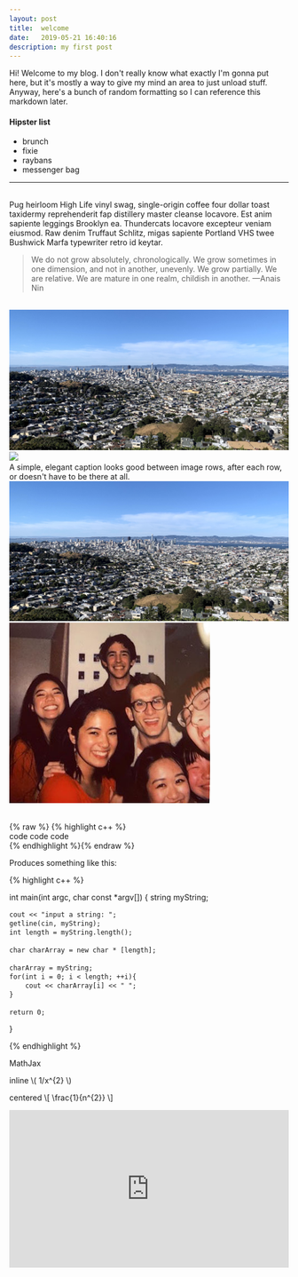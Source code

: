 ```yaml
---
layout: post
title:  welcome
date:   2019-05-21 16:40:16
description: my first post
---
```

Hi! Welcome to my blog. I don't really know what exactly I'm gonna put here, but it's mostly a way to give my mind an area to just unload stuff. Anyway, here's a bunch of random formatting so I can reference this markdown later. 

#### Hipster list
<ul>
	<li>brunch</li>
	<li>fixie</li>
	<li>raybans</li>
	<li>messenger bag</li>
</ul>

<hr>
<br/>
Pug heirloom High Life vinyl swag, single-origin coffee four dollar toast taxidermy reprehenderit fap distillery master cleanse locavore. Est anim sapiente leggings Brooklyn ea. Thundercats locavore excepteur veniam eiusmod. Raw denim Truffaut Schlitz, migas sapiente Portland VHS twee Bushwick Marfa typewriter retro id keytar. 

<blockquote>
	We do not grow absolutely, chronologically. We grow sometimes in one dimension, and not in another, unevenly. We grow partially. We are relative. We are mature in one realm, childish in another. 
	—Anais Nin
</blockquote>
<br/>

<div class="img_row">
	<img class="col three" src="/img/sf.jpg">
</div>
<div class="img_row">
	<img class="col three" src="{{ site.baseurl }}/img/sf.jpg">
</div>
<div class="col three caption">
	A simple, elegant caption looks good between image rows, after each row, or doesn't have to be there at all. 
</div>
<div class="img_row">
	<img class="col two" src="/img/sf.jpg">
	<img class="col one" src="/img/friends.JPG">
</div>
<br/>

{% raw  %}
{% highlight c++ %}  <br/> code code code <br/> {% endhighlight %}{% endraw %}

Produces something like this: 

{% highlight c++ %}

int main(int argc, char const *argv[])
{
	string myString;

	cout << "input a string: ";
	getline(cin, myString);
	int length = myString.length();
	
	char charArray = new char * [length];

	charArray = myString;
	for(int i = 0; i < length; ++i){
		cout << charArray[i] << " ";
	}
	
	return 0;
}

{% endhighlight %}

MathJax

inline
\\( 1/x^{2} \\)

centered
\\[ \frac{1}{n^{2}} \\]

<div>
  <div style="position:relative;padding-top:56.25%;">
    <iframe src="https://www.youtube.com/embed/s5BSAIUSUc4" frameborder="0" allowfullscreen
      style="position:absolute;top:0;left:0;width:100%;height:100%;"></iframe>
  </div>
</div>